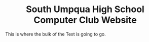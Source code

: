 <h1><center>South Umpqua High School Computer Club Website<center/></h1>

<p>This is where the bulk of the Text is going to go.</a></p>



